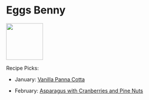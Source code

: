 # Eggs Benny

<img src="http://api.adorable.io/avatars/100/englishmuffin%40flavor.magazine" height="100" width="100" />

Recipe Picks:

- January: [Vanilla Panna Cotta](../recipe/jan/vanilla-panna-cotta.md)

- February: [Asparagus with Cranberries and Pine Nuts](../recipe/feb/asparagus-with-cranberries-and-pine-nuts.md)
